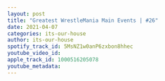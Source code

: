 ```yaml
---
layout: post
title: "Greatest WrestleMania Main Events | #26"
date: 2021-04-07
categories: its-our-house
author: its-our-house
spotify_track_id: 5MsNZ1w0anP6zxbon8hhec
youtube_video_id: 
apple_track_id: 1000516205078
youtube_metadata: 
---
```

